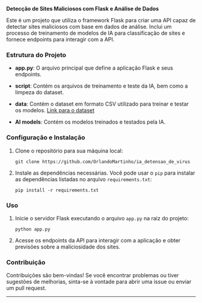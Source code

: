 **Detecção de Sites Maliciosos com Flask e Análise de Dados**

Este é um projeto que utiliza o framework Flask para criar uma API capaz de detectar sites maliciosos com base em dados de análise. Inclui um processo de treinamento de modelos de IA para classificação de sites e fornece endpoints para interagir com a API.

### Estrutura do Projeto

- **app.py**: O arquivo principal que define a aplicação Flask e seus endpoints.
  
- **script**: Contém os arquivos de treinamento e teste da IA, bem como a limpeza do dataset.
  
- **data**: Contém o dataset em formato CSV utilizado para treinar e testar os modelos. [Link para o dataset](https://www.kaggle.com/datasets/satyaganeshkumar/phishing-websites)

- **AI models**: Contém os modelos treinados e testados pela IA.

### Configuração e Instalação

1. Clone o repositório para sua máquina local:

    ```
    git clone https://github.com/OrlandoMartinho/ia_detensao_de_virus
    ```

2. Instale as dependências necessárias. Você pode usar o `pip` para instalar as dependências listadas no arquivo `requirements.txt`:

    ```
    pip install -r requirements.txt
    ```

### Uso

1. Inicie o servidor Flask executando o arquivo `app.py` na raiz do projeto:

    ```
    python app.py
    ```

2. Acesse os endpoints da API para interagir com a aplicação e obter previsões sobre a maliciosidade dos sites.

### Contribuição

Contribuições são bem-vindas! Se você encontrar problemas ou tiver sugestões de melhorias, sinta-se à vontade para abrir uma issue ou enviar um pull request.

---

